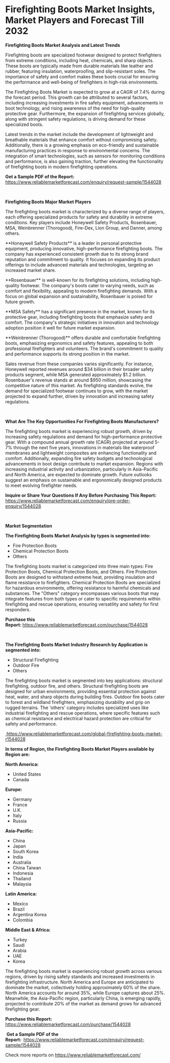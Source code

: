 <p><h1>Firefighting Boots Market Insights, Market Players and Forecast Till 2032</h1></p><p><strong>Firefighting Boots Market Analysis and Latest Trends</strong></p>
<p><p>Firefighting boots are specialized footwear designed to protect firefighters from extreme conditions, including heat, chemicals, and sharp objects. These boots are typically made from durable materials like leather and rubber, featuring insulation, waterproofing, and slip-resistant soles. The importance of safety and comfort makes these boots crucial for ensuring the performance and well-being of firefighters in high-risk environments.</p><p>The Firefighting Boots Market is expected to grow at a CAGR of 7.4% during the forecast period. This growth can be attributed to several factors, including increasing investments in fire safety equipment, advancements in boot technology, and rising awareness of the need for high-quality protective gear. Furthermore, the expansion of firefighting services globally, along with stringent safety regulations, is driving demand for these specialized boots.</p><p>Latest trends in the market include the development of lightweight and breathable materials that enhance comfort without compromising safety. Additionally, there is a growing emphasis on eco-friendly and sustainable manufacturing practices in response to environmental concerns. The integration of smart technologies, such as sensors for monitoring conditions and performance, is also gaining traction, further elevating the functionality of firefighting boots in modern firefighting operations.</p></p>
<p><strong>Get a Sample PDF of the Report:&nbsp;</strong> <a href="https://www.reliablemarketforecast.com/enquiry/request-sample/1544028?utm_campaign=3344&utm_medium=2&utm_source=Github&utm_content=ia&utm_term=04042025&utm_id=firefighting-boots">https://www.reliablemarketforecast.com/enquiry/request-sample/1544028</a></p>
<p>&nbsp;</p>
<p><strong>Firefighting Boots Major Market Players</strong></p>
<p><p>The firefighting boots market is characterized by a diverse range of players, each offering specialized products for safety and durability in extreme conditions. Key players include Honeywell Safety Products, Rosenbauer, MSA, Weinbrenner (Thorogood), Fire-Dex, Lion Group, and Danner, among others.</p><p>**Honeywell Safety Products** is a leader in personal protective equipment, producing innovative, high-performance firefighting boots. The company has experienced consistent growth due to its strong brand reputation and commitment to quality. It focuses on expanding its product offerings to include advanced materials and technologies, targeting an increased market share.</p><p>**Rosenbauer** is well-known for its firefighting solutions, including high-quality footwear. The company's boots cater to varying needs, such as comfort and flexibility, appealing to modern firefighting demands. With a focus on global expansion and sustainability, Rosenbauer is poised for future growth.</p><p>**MSA Safety** has a significant presence in the market, known for its protective gear, including firefighting boots that emphasize safety and comfort. The company's strategic initiatives in innovation and technology adoption position it well for future market expansion.</p><p>**Weinbrenner (Thorogood)** offers durable and comfortable firefighting boots, emphasizing ergonomics and safety features, appealing to both professional firefighters and volunteers. The brand's commitment to quality and performance supports its strong position in the market.</p><p>Sales revenue from these companies varies significantly. For instance, Honeywell reported revenues around $34 billion in their broader safety products segment, while MSA generated approximately $1.2 billion. Rosenbauer's revenue stands at around $950 million, showcasing the competitive nature of this market. As firefighting standards evolve, the demand for specialized footwear continues to grow, with the market projected to expand further, driven by innovation and increasing safety regulations.</p></p>
<p>&nbsp;</p>
<p><strong>What Are The Key Opportunities For Firefighting Boots Manufacturers?</strong></p>
<p><p>The firefighting boots market is experiencing robust growth, driven by increasing safety regulations and demand for high-performance protective gear. With a compound annual growth rate (CAGR) projected at around 5-7% through the next five years, innovations in materials like waterproof membranes and lightweight composites are enhancing functionality and comfort. Additionally, expanding fire safety budgets and technological advancements in boot design contribute to market expansion. Regions with increasing industrial activity and urbanization, particularly in Asia-Pacific and North America, are expected to dominate growth. Future outlooks suggest an emphasis on sustainable and ergonomically designed products to meet evolving firefighter needs.</p></p>
<p><strong>Inquire or Share Your Questions If Any Before Purchasing This Report:</strong> <a href="https://www.reliablemarketforecast.com/enquiry/pre-order-enquiry/1544028?utm_campaign=3344&utm_medium=2&utm_source=Github&utm_content=ia&utm_term=04042025&utm_id=firefighting-boots">https://www.reliablemarketforecast.com/enquiry/pre-order-enquiry/1544028</a></p>
<p>&nbsp;</p>
<p><strong>Market Segmentation</strong></p>
<p><strong>The Firefighting Boots Market Analysis by types is segmented into:</strong></p>
<p><ul><li>Fire Protection Boots</li><li>Chemical Protection Boots</li><li>Others</li></ul></p>
<p><p>The firefighting boots market is categorized into three main types: Fire Protection Boots, Chemical Protection Boots, and Others. Fire Protection Boots are designed to withstand extreme heat, providing insulation and flame resistance to firefighters. Chemical Protection Boots are specialized for hazardous environments, offering resistance to harmful chemicals and substances. The "Others" category encompasses various boots that may integrate features from both types or cater to specific requirements within firefighting and rescue operations, ensuring versatility and safety for first responders.</p></p>
<p><strong>Purchase this Report:&nbsp;</strong><a href="https://www.reliablemarketforecast.com/purchase/1544028?utm_campaign=3344&utm_medium=2&utm_source=Github&utm_content=ia&utm_term=04042025&utm_id=firefighting-boots">https://www.reliablemarketforecast.com/purchase/1544028</a></p>
<p>&nbsp;</p>
<p><strong>The Firefighting Boots Market Industry Research by Application is segmented into:</strong></p>
<p><ul><li>Structural Firefighting</li><li>Outdoor Fire</li><li>Others</li></ul></p>
<p><p>The firefighting boots market is segmented into key applications: structural firefighting, outdoor fire, and others. Structural firefighting boots are designed for urban environments, providing essential protection against heat, water, and sharp objects during building fires. Outdoor fire boots cater to forest and wildland firefighters, emphasizing durability and grip on rugged terrains. The 'others' category includes specialized uses like industrial firefighting and rescue operations, where specific features such as chemical resistance and electrical hazard protection are critical for safety and performance.</p></p>
<p><a href="https://www.reliablemarketforecast.com/global-firefighting-boots-market-r1544028?utm_campaign=3344&utm_medium=2&utm_source=Github&utm_content=ia&utm_term=04042025&utm_id=firefighting-boots">&nbsp;https://www.reliablemarketforecast.com/global-firefighting-boots-market-r1544028</a></p>
<p><strong>In terms of Region, the Firefighting Boots Market Players available by Region are:</strong></p>
<p>
    <p> <strong> North America: </strong>
        <ul>
            <li>United States</li>
            <li>Canada</li>
        </ul>
        </p> 
    <p> <strong> Europe: </strong>
        <ul>
            <li>Germany</li>
            <li>France</li>
            <li>U.K.</li>
            <li>Italy</li>
            <li>Russia</li>
        </ul>
        </p> 
    <p> <strong> Asia-Pacific: </strong>
        <ul>
            <li>China</li>
            <li>Japan</li>
            <li>South Korea</li>
            <li>India</li>
            <li>Australia</li>
            <li>China Taiwan</li>
            <li>Indonesia</li>
            <li>Thailand</li>
            <li>Malaysia</li>
        </ul>
        </p> 
    <p> <strong> Latin America: </strong>
        <ul>
            <li>Mexico</li>
            <li>Brazil</li>
            <li>Argentina Korea</li>
            <li>Colombia</li>
        </ul>
        </p> 
    <p> <strong> Middle East & Africa: </strong>
        <ul>
            <li>Turkey</li>
            <li>Saudi</li>
            <li>Arabia</li>
            <li>UAE</li>
            <li>Korea</li>
        </ul>
    </p>
    </p>
<p><p>The firefighting boots market is experiencing robust growth across various regions, driven by rising safety standards and increased investments in firefighting infrastructure. North America and Europe are anticipated to dominate the market, collectively holding approximately 60% of the share. North America accounts for around 35%, while Europe captures about 25%. Meanwhile, the Asia-Pacific region, particularly China, is emerging rapidly, projected to contribute 20% of the market as demand grows for advanced firefighting gear.</p></p>
<p><strong>Purchase this Report: </strong><a href="https://www.reliablemarketforecast.com/purchase/1544028?utm_campaign=3344&utm_medium=2&utm_source=Github&utm_content=ia&utm_term=04042025&utm_id=firefighting-boots">https://www.reliablemarketforecast.com/purchase/1544028</a></p>
<p>&nbsp;<strong>Get a Sample PDF of the Report:&nbsp;&nbsp;</strong><a href="https://www.reliablemarketforecast.com/enquiry/request-sample/1544028?utm_campaign=3344&utm_medium=2&utm_source=Github&utm_content=ia&utm_term=04042025&utm_id=firefighting-boots">https://www.reliablemarketforecast.com/enquiry/request-sample/1544028</a></p>
<p><strong></strong></p>
<p>Check more reports on <a href="https://www.reliablemarketforecast.com/?utm_campaign=3344&utm_medium=2&utm_source=Github&utm_content=ia&utm_term=04042025&utm_id=firefighting-boots">https://www.reliablemarketforecast.com/</a></p>